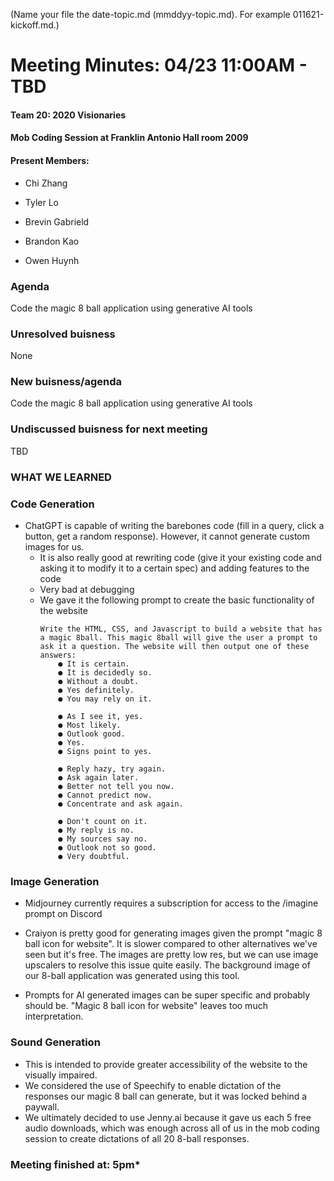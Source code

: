 (Name your file the date-topic.md (mmddyy-topic.md). For example 011621-kickoff.md.)

# Meeting Minutes: 04/23 11:00AM - TBD 

#### Team 20: 2020 Visionaries

#### Mob Coding Session at Franklin Antonio Hall room 2009

#### Present Members:

- Chi Zhang
  
- Tyler Lo

- Brevin Gabrield

- Brandon Kao

- Owen Huynh

### Agenda

Code the magic 8 ball application using generative AI tools

### Unresolved buisness

None

### New buisness/agenda
Code the magic 8 ball application using generative AI tools
  

### Undiscussed buisness for next meeting
TBD
  

### WHAT WE LEARNED

### Code Generation
- ChatGPT is capable of writing the barebones code (fill in a query, click a button, get a random response). However, it cannot generate custom images for us.
  - It is also really good at rewriting code (give it your existing code and asking it to modify it to a certain spec) and adding features to the code
  - Very bad at debugging
  - We gave it the following prompt to create the basic functionality of the website
    ```
    Write the HTML, CSS, and Javascript to build a website that has a magic 8ball. This magic 8ball will give the user a prompt to ask it a question. The website will then output one of these answers: 
        ● It is certain.
        ● It is decidedly so.
        ● Without a doubt.
        ● Yes definitely.
        ● You may rely on it.

        ● As I see it, yes.
        ● Most likely.
        ● Outlook good.
        ● Yes.
        ● Signs point to yes.

        ● Reply hazy, try again.
        ● Ask again later.
        ● Better not tell you now.
        ● Cannot predict now.
        ● Concentrate and ask again.

        ● Don't count on it.
        ● My reply is no.
        ● My sources say no.
        ● Outlook not so good.
        ● Very doubtful.
    ```

### Image Generation
- Midjourney currently requires a subscription for access to the /imagine prompt on Discord

- Craiyon is pretty good for generating images given the prompt "magic 8 ball icon for website". It is slower compared to other alternatives we've seen but it's free. The images are pretty low res, but we can use image upscalers to resolve this issue quite easily. The background image of our 8-ball application was generated using this tool.

- Prompts for AI generated images can be super specific and probably should be. "Magic 8 ball icon for website" leaves too much interpretation.

### Sound Generation
- This is intended to provide greater accessibility of the website to the visually impaired.
- We considered the use of Speechify to enable dictation of the responses our magic 8 ball can generate, but it was locked behind a paywall.
- We ultimately decided to use Jenny.ai because it gave us each 5 free audio downloads, which was enough across all of us in the mob coding session to create dictations of all 20 8-ball responses.

### Meeting finished at: 5pm*
